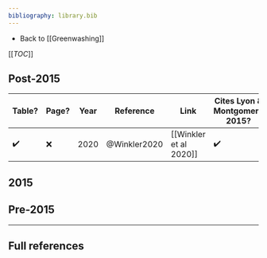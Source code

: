 ```yaml
---
bibliography: library.bib
---
```


* Back to [[Greenwashing]]

[[_TOC_]]

## Post-2015

Table?              | Page?     | Year  | Reference     | Link                      | Cites Lyon & Montgomery 2015?
---                 | ---       | ---   | ------        | ----                      | ---
:heavy_check_mark:  | :x:       | 2020  | @Winkler2020  | [[Winkler et al 2020]]    | :heavy_check_mark:


## 2015

## Pre-2015

---

## Full references